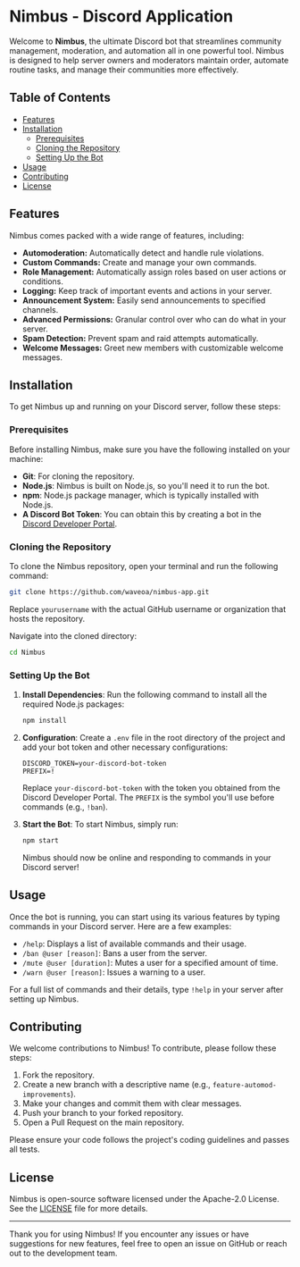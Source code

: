 # Nimbus - Discord Application

Welcome to **Nimbus**, the ultimate Discord bot that streamlines community management, moderation, and automation all in one powerful tool. Nimbus is designed to help server owners and moderators maintain order, automate routine tasks, and manage their communities more effectively.

## Table of Contents

- [Features](#features)
- [Installation](#installation)
  - [Prerequisites](#prerequisites)
  - [Cloning the Repository](#cloning-the-repository)
  - [Setting Up the Bot](#setting-up-the-bot)
- [Usage](#usage)
- [Contributing](#contributing)
- [License](#license)

## Features

Nimbus comes packed with a wide range of features, including:

- **Automoderation:** Automatically detect and handle rule violations.
- **Custom Commands:** Create and manage your own commands.
- **Role Management:** Automatically assign roles based on user actions or conditions.
- **Logging:** Keep track of important events and actions in your server.
- **Announcement System:** Easily send announcements to specified channels.
- **Advanced Permissions:** Granular control over who can do what in your server.
- **Spam Detection:** Prevent spam and raid attempts automatically.
- **Welcome Messages:** Greet new members with customizable welcome messages.

## Installation

To get Nimbus up and running on your Discord server, follow these steps:

### Prerequisites

Before installing Nimbus, make sure you have the following installed on your machine:

- **Git**: For cloning the repository.
- **Node.js**: Nimbus is built on Node.js, so you'll need it to run the bot.
- **npm**: Node.js package manager, which is typically installed with Node.js.
- **A Discord Bot Token**: You can obtain this by creating a bot in the [Discord Developer Portal](https://discord.com/developers/applications).

### Cloning the Repository

To clone the Nimbus repository, open your terminal and run the following command:

```bash
git clone https://github.com/waveoa/nimbus-app.git
```

Replace `yourusername` with the actual GitHub username or organization that hosts the repository.

Navigate into the cloned directory:

```bash
cd Nimbus
```

### Setting Up the Bot

1. **Install Dependencies**: Run the following command to install all the required Node.js packages:

   ```bash
   npm install
   ```

2. **Configuration**: Create a `.env` file in the root directory of the project and add your bot token and other necessary configurations:

   ```plaintext
   DISCORD_TOKEN=your-discord-bot-token
   PREFIX=!
   ```

   Replace `your-discord-bot-token` with the token you obtained from the Discord Developer Portal. The `PREFIX` is the symbol you'll use before commands (e.g., `!ban`).

3. **Start the Bot**: To start Nimbus, simply run:

   ```bash
   npm start
   ```

   Nimbus should now be online and responding to commands in your Discord server!

## Usage

Once the bot is running, you can start using its various features by typing commands in your Discord server. Here are a few examples:

- `/help`: Displays a list of available commands and their usage.
- `/ban @user [reason]`: Bans a user from the server.
- `/mute @user [duration]`: Mutes a user for a specified amount of time.
- `/warn @user [reason]`: Issues a warning to a user.

For a full list of commands and their details, type `!help` in your server after setting up Nimbus.

## Contributing

We welcome contributions to Nimbus! To contribute, please follow these steps:

1. Fork the repository.
2. Create a new branch with a descriptive name (e.g., `feature-automod-improvements`).
3. Make your changes and commit them with clear messages.
4. Push your branch to your forked repository.
5. Open a Pull Request on the main repository.

Please ensure your code follows the project's coding guidelines and passes all tests.

## License

Nimbus is open-source software licensed under the Apache-2.0 License. See the [LICENSE](LICENSE.md) file for more details.

---

Thank you for using Nimbus! If you encounter any issues or have suggestions for new features, feel free to open an issue on GitHub or reach out to the development team.
